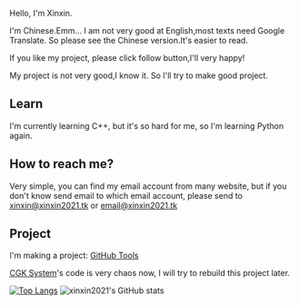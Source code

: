 Hello, I'm Xinxin.

I'm Chinese.Emm... I am not very good at English,most texts need Google Translate. So please see the Chinese version.It's easier to read.

If you like my project, please click follow button,I'll very happy!

My project is not very good,I know it. So I'll try to make good project.

## Learn

I'm currently learning C++, but it's so hard for me, so I'm learning Python again.

## How to reach me?

Very simple, you can find my email account from many website, but if you don't know send email to which email account, please send to [xinxin@xinxin2021.tk](mailto:xinxin@xinxin2021.tk) or [email@xinxin2021.tk](mailto:email@xinxin2021.tk)

## Project

I'm making a project: [GitHub Tools](/macwinlin-studio/github-tools)

[CGK System](/macwinlin-studio/cgk-system)'s code is very chaos now, I will try to rebuild this project later.

[![Top Langs](https://github-readme-stats.vercel.app/api/top-langs/?username=xinxin2021&layout=compact)](https://github.com/xinxin2021/github-readme-stats)
![xinxin2021's GitHub stats](https://github-readme-stats.vercel.app/api?username=xinxin&show_icons=true)
